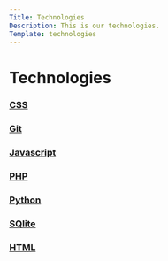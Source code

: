 ```yaml
---
Title: Technologies
Description: This is our technologies.
Template: technologies
---
```


Technologies
==========================

<div> 
<a class= "technologies tec1" href="technologies/css">
<h3> CSS</h3>
</a> 
 
</div>

<div> 
<a class="technologies tec2" href="technologies/git">
<h3> Git </h3>
</a>
</div>

<div>
<a class="technologies tec3" href="technologies/javascript">
<h3> Javascript </h3>
</a>
</div>

<div>
<a class="technologies tec4" href="technologies/php">
<h3> PHP </h3>
</a>
</div>

<div>
<a class="technologies tec5" href="technologies/python">
<h3> Python </h3>
</a>
</div>

<div>
<a class="technologies tec6" href="technologies/sqlite">
<h3> SQlite </h3>
</a>
</div>

<div class="tec7">
<a href="technologies/html">
<h3> HTML </h3>
</a>
</div>

